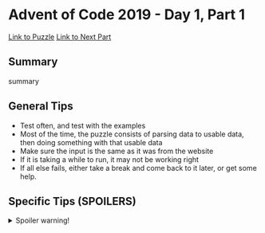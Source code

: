 # Advent of Code 2019 - Day 1, Part 1

[Link to Puzzle](https://adventofcode.com/2019/day/1)
[Link to Next Part](https://github.com/CodingAP/unofficial-aoc-syllabus/blob/main/years/2019/day1/part2.md)

## Summary
summary

## General Tips
- Test often, and test with the examples
- Most of the time, the puzzle consists of parsing data to usable data, then doing something with that usable data
- Make sure the input is the same as it was from the website
- If it is taking a while to run, it may not be working right
- If all else fails, either take a break and come back to it later, or get some help.

## Specific Tips (SPOILERS)
<details> <summary>Spoiler warning!</summary>

specific tips

</details>